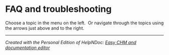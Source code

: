 # FAQ and troubleshooting

Choose a topic in the menu on the left.&nbsp; Or navigate through the topics using the arrows just above and to the right.


***
_Created with the Personal Edition of HelpNDoc: [Easy CHM and documentation editor](<https://www.helpndoc.com>)_
